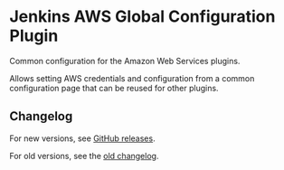 # Jenkins AWS Global Configuration Plugin

Common configuration for the Amazon Web Services plugins.

Allows setting AWS credentials and configuration from a common configuration page that can be reused for other plugins.

## Changelog

For new versions, see [GitHub releases](https://github.com/jenkinsci/aws-global-configuration-plugin/releases).

For old versions, see the [old changelog](https://github.com/jenkinsci/aws-global-configuration-plugin/blob/dffad511c7c223d62678a0ade9395cc372f88dc0/old-changes.md).
